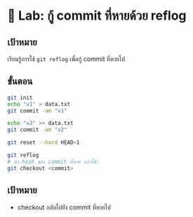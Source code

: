 
# 🧠 Lab: กู้ commit ที่หายด้วย reflog

## เป้าหมาย
เรียนรู้การใช้ `git reflog` เพื่อกู้ commit ที่หายไป

## ขั้นตอน
```bash
git init
echo "v1" > data.txt
git commit -am "v1"

echo "v2" >> data.txt
git commit -am "v2"

git reset --hard HEAD~1

git reflog
# หา hash ของ commit ที่หาย แล้วใช้:
git checkout <commit>
```

## เป้าหมาย
- checkout กลับไปยัง commit ที่หายไป
